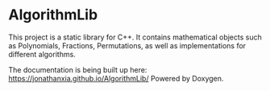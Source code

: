 # AlgorithmLib
This project is a static library for C++. It contains mathematical objects such as Polynomials, Fractions, Permutations, as well as implementations for different algorithms. 

The documentation is being built up here: https://jonathanxia.github.io/AlgorithmLib/
Powered by Doxygen.
